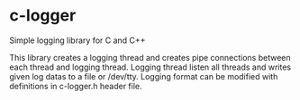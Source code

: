 # c-logger
Simple logging library for C and C++

This library creates a logging thread and creates pipe connections between each thread and logging thread.
Logging thread listen all threads and writes given log datas to a file or /dev/tty.
Logging format can be modified with definitions in c-logger.h header file.
